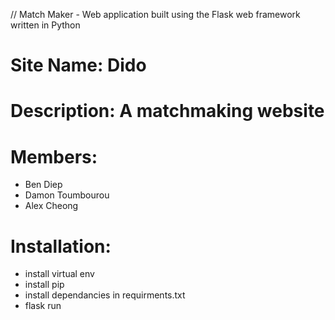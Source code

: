 // Match Maker - Web application built using the Flask web framework written in Python

# Site Name: Dido
# Description: A matchmaking website

# Members:
- Ben Diep
- Damon Toumbourou
- Alex Cheong

# Installation:
 - install virtual env
 - install pip
 - install dependancies in requirments.txt
 - flask run